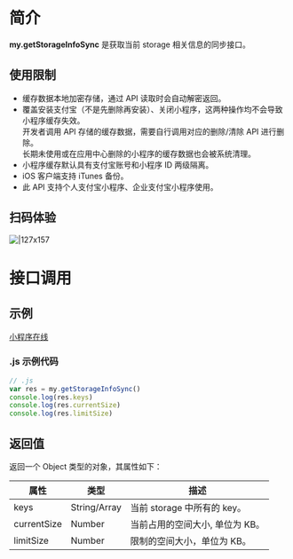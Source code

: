 # 简介
**my.getStorageInfoSync** 是获取当前 storage 相关信息的同步接口。

## 使用限制

- 缓存数据本地加密存储，通过 API 读取时会自动解密返回。
- 覆盖安装支付宝（不是先删除再安装）、关闭小程序，这两种操作均不会导致小程序缓存失效。<br />开发者调用 API 存储的缓存数据，需要自行调用对应的删除/清除 API 进行删除。<br />长期未使用或在应用中心删除的小程序的缓存数据也会被系统清理。
- 小程序缓存默认具有支付宝账号和小程序 ID 两级隔离。
- iOS 客户端支持 iTunes 备份。
- 此 API 支持个人支付宝小程序、企业支付宝小程序使用。

## 扫码体验
![|127x157](https://gw.alipayobjects.com/zos/skylark-tools/public/files/4f05973521afe7c35c64f84c2fd19ea8.jpeg#align=left&display=inline&height=157&margin=%5Bobject%20Object%5D&originHeight=157&originWidth=127&status=done&style=none&width=127)

# 接口调用

## 示例

[小程序在线](https://opendocs.alipay.com/openbox/mini/opendocs/storage?view=preview&defaultPage=pages/index/index&defaultOpenedFiles=pages/index/index&theme=light) 

### .js 示例代码
```javascript
// .js
var res = my.getStorageInfoSync()
console.log(res.keys)
console.log(res.currentSize)
console.log(res.limitSize)
```

## 返回值

返回一个 Object 类型的对象，其属性如下：

| **属性** | **类型** | **描述** |
| --- | --- | --- |
| keys | String/Array | 当前 storage 中所有的 key。 |
| currentSize | Number | 当前占用的空间大小, 单位为 KB。 |
| limitSize | Number | 限制的空间大小，单位为 KB。 |

